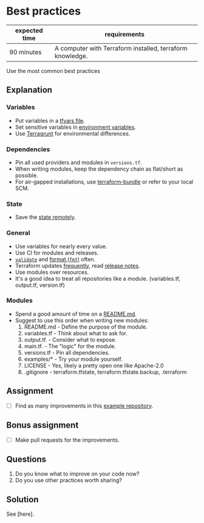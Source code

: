 # Best practices

|expected time|requirements                                             |
|-------------|---------------------------------------------------------|
|90 minutes   |A computer with Terraform installed, terraform knowledge.|

Use the most common best practices

## Explanation

### Variables

- Put variables in a [tfvars file](https://www.terraform.io/docs/configuration/variables.html#variable-definitions-tfvars-files).
- Set sensitive variables in [environment variables](https://www.terraform.io/docs/commands/environment-variables.html#tf_var_name).
- Use [Terragrunt](https://terragrunt.gruntwork.io/) for environmental differences.

### Dependencies

- Pin all used providers and modules in `versions.tf`.
- When writing modules, keep the dependency chain as flat/short as possible.
- For air-gapped installations, use [terraform-bundle](https://github.com/hashicorp/terraform/tree/master/tools/terraform-bundle) or refer to your local SCM.

### State

- Save the [state remotely](https://www.terraform.io/docs/state/remote.html).

### General

- Use variables for nearly every value.
- Use CI for modules and releases.
- [`validate`](https://www.terraform.io/docs/commands/validate.html) and [format (`fmt`)](https://www.terraform.io/docs/commands/fmt.html) often.
- Terraform updates [frequently](https://www.terraform.io/docs/commands/fmt.html), read [release notes](https://github.com/hashicorp/terraform/blob/master/CHANGELOG.md).
- Use modules over resources.
- It's a good idea to treat all repositories like a module. (variables.tf, output.tf, version.tf)

### Modules

- Spend a good amount of time on a [README.md](https://www.makeareadme.com/).
- Suggest to use this order when writing new modules:
  1. README.md - Define the purpose of the module.
  2. variables.tf - Think about what to ask for.
  3. output.tf. - Consider what to expose.
  4. main.tf. - The "logic" for the module.
  5. versions.tf - Pin all dependencies.
  6. examples/* - Try your module yourself.
  7. LICENSE - Yes, likely a pretty open one like Apache-2.0
  8. .gitignore - terraform.tfstate, terraform.tfstate.backup, .terraform

## Assignment

- [ ] Find as many improvements in this [example repository](https://github.com/robertdebock/terraform-demo/).

## Bonus assignment

- [ ] Make pull requests for the improvements.

## Questions

1. Do you know what to improve on your code now?
2. Do you use other practices worth sharing?

## Solution

See [here].

